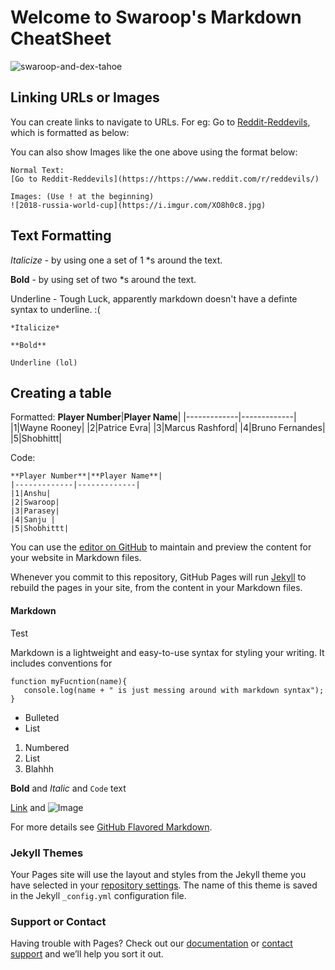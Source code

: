 
# Welcome to Swaroop's Markdown CheatSheet 

![swaroop-and-dex-tahoe](https://i.imgur.com/XO8h0c8.jpg)

## Linking URLs or Images 
You can create links to navigate to URLs. For eg: Go to [Reddit-Reddevils](https://https://www.reddit.com/r/reddevils/), which is formatted as below: 

You can also show Images like the one above using the format below:
```
Normal Text:
[Go to Reddit-Reddevils](https://https://www.reddit.com/r/reddevils/)

Images: (Use ! at the beginning)
![2018-russia-world-cup](https://i.imgur.com/XO8h0c8.jpg)

```
## Text Formatting
*Italicize*  - by using one a set of 1 *s around the text.

**Bold**  - by using set of two *s around the text.

Underline - Tough Luck, apparently markdown doesn't have a definte syntax to underline. :(

 ```
*Italicize*  

**Bold** 

Underline (lol)
```
 

## Creating a table
Formatted:
**Player Number**|**Player Name**|
|-------------|-------------|
|1|Wayne Rooney|
|2|Patrice Evra|
|3|Marcus Rashford|
|4|Bruno Fernandes|
|5|Shobhittt|

Code:
```
**Player Number**|**Player Name**|
|-------------|-------------|
|1|Anshu|
|2|Swaroop|
|3|Parasey|
|4|Sanju |
|5|Shobhittt|
```
You can use the [editor on GitHub](https://github.com/breadfan18/breadfan18.github.io/edit/master/README.md) to maintain and preview the content for your website in Markdown files.

Whenever you commit to this repository, GitHub Pages will run [Jekyll](https://jekyllrb.com/) to rebuild the pages in your site, from the content in your Markdown files.

#### Markdown
Test 

Markdown is a lightweight and easy-to-use syntax for styling your writing. It includes conventions for

```
function myFucntion(name){
   console.log(name + " is just messing around with markdown syntax");
} 

```


- Bulleted
- List

1. Numbered
1. List
1. Blahhh

**Bold** and _Italic_ and `Code` text

[Link](url) and ![Image](src)


For more details see [GitHub Flavored Markdown](https://guides.github.com/features/mastering-markdown/).

### Jekyll Themes

Your Pages site will use the layout and styles from the Jekyll theme you have selected in your [repository settings](https://github.com/breadfan18/breadfan18.github.io/settings). The name of this theme is saved in the Jekyll `_config.yml` configuration file.

### Support or Contact

Having trouble with Pages? Check out our [documentation](https://help.github.com/categories/github-pages-basics/) or [contact support](https://github.com/contact) and we’ll help you sort it out.


